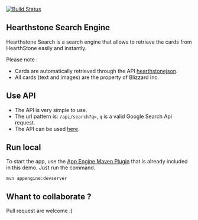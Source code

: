[![Build Status](https://travis-ci.org/GeminiCode/Hearthstone-Search-Engine.svg?branch=master)](https://travis-ci.org/GeminiCode/Hearthstone-Search-Engine)

## Hearthstone Search Engine
Hearthstone Search is a search engine that allows to retrieve the cards from HearthStone easily and instantly.

Please note : 
* Cards are automatically retrieved through the API [hearthstonejson](http://hearthstonejson.com).
* All cards (text and images) are the property of Blizzard Inc.

## Use API

* The API is very simple to use.
* The url pattern is: `/api/search?q=`, `q` is a valid Google Search Api request.
* The API can be used [here](http://hearthstone-search-cards.appspot.com).


## Run local

To start the app, use the [App Engine Maven Plugin](http://code.google.com/p/appengine-maven-plugin/) that is already included in this demo.  Just run the command.

    mvn appengine:devserver
    
## Whant to collaborate ? 

Pull request are welcome :)
